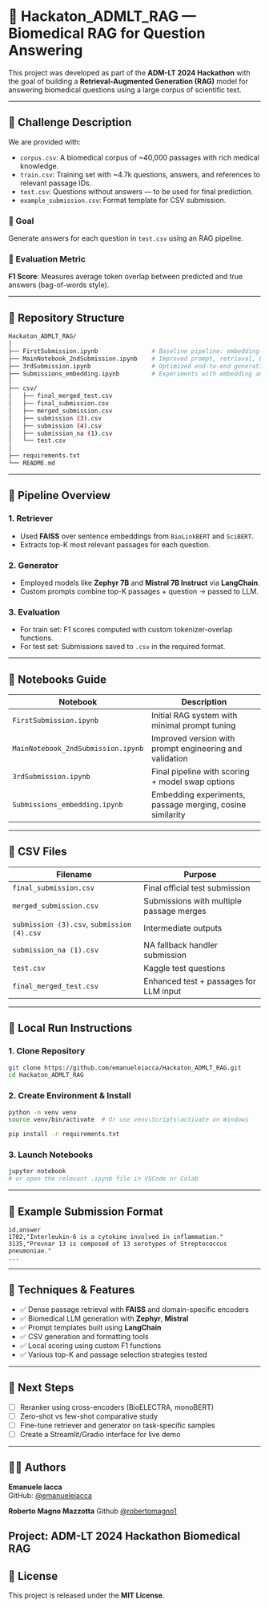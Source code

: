 
# 🧬 Hackaton_ADMLT_RAG — Biomedical RAG for Question Answering

This project was developed as part of the **ADM-LT 2024 Hackathon** with the goal of building a **Retrieval-Augmented Generation (RAG)** model for answering biomedical questions using a large corpus of scientific text.

---

## 📘 Challenge Description

We are provided with:
- `corpus.csv`: A biomedical corpus of ~40,000 passages with rich medical knowledge.
- `train.csv`: Training set with ~4.7k questions, answers, and references to relevant passage IDs.
- `test.csv`: Questions without answers — to be used for final prediction.
- `example_submission.csv`: Format template for CSV submission.

### 🎯 Goal

Generate answers for each question in `test.csv` using an RAG pipeline.

### 📏 Evaluation Metric

**F1 Score**: Measures average token overlap between predicted and true answers (bag-of-words style).

---

## 📁 Repository Structure

```bash
Hackaton_ADMLT_RAG/
│
├── FirstSubmission.ipynb               # Baseline pipeline: embedding-based retriever + LLM
├── MainNotebook_2ndSubmission.ipynb    # Improved prompt, retrieval, LangChain integration
├── 3rdSubmission.ipynb                 # Optimized end-to-end generation and scoring
├── Submissions_embedding.ipynb         # Experiments with embedding and passage reranking
│
├── csv/
│   ├── final_merged_test.csv
│   ├── final_submission.csv
│   ├── merged_submission.csv
│   ├── submission (3).csv
│   ├── submission (4).csv
│   ├── submission_na (1).csv
│   └── test.csv
│
├── requirements.txt
└── README.md
```

---

## 🚀 Pipeline Overview

### 1. **Retriever**
- Used **FAISS** over sentence embeddings from `BioLinkBERT` and `SciBERT`.
- Extracts top-K most relevant passages for each question.

### 2. **Generator**
- Employed models like **Zephyr 7B** and **Mistral 7B Instruct** via **LangChain**.
- Custom prompts combine top-K passages + question → passed to LLM.

### 3. **Evaluation**
- For train set: F1 scores computed with custom tokenizer-overlap functions.
- For test set: Submissions saved to `.csv` in the required format.

---

## 📓 Notebooks Guide

| Notebook | Description |
|----------|-------------|
| `FirstSubmission.ipynb` | Initial RAG system with minimal prompt tuning |
| `MainNotebook_2ndSubmission.ipynb` | Improved version with prompt engineering and validation |
| `3rdSubmission.ipynb` | Final pipeline with scoring + model swap options |
| `Submissions_embedding.ipynb` | Embedding experiments, passage merging, cosine similarity |

---

## 📂 CSV Files

| Filename | Purpose |
|----------|---------|
| `final_submission.csv` | Final official test submission |
| `merged_submission.csv` | Submissions with multiple passage merges |
| `submission (3).csv`, `submission (4).csv` | Intermediate outputs |
| `submission_na (1).csv` | NA fallback handler submission |
| `test.csv` | Kaggle test questions |
| `final_merged_test.csv` | Enhanced test + passages for LLM input |

---

## 🧪 Local Run Instructions

### 1. Clone Repository

```bash
git clone https://github.com/emanueleiacca/Hackaton_ADMLT_RAG.git
cd Hackaton_ADMLT_RAG
```

### 2. Create Environment & Install

```bash
python -m venv venv
source venv/bin/activate  # Or use venv\Scripts\activate on Windows

pip install -r requirements.txt
```

### 3. Launch Notebooks

```bash
jupyter notebook
# or open the relevant .ipynb file in VSCode or Colab
```

---

## 📄 Example Submission Format

```csv
id,answer
1702,"Interleukin-6 is a cytokine involved in inflammation."
3135,"Prevnar 13 is composed of 13 serotypes of Streptococcus pneumoniae."
...
```

---

## 🧠 Techniques & Features

- ✅ Dense passage retrieval with **FAISS** and domain-specific encoders
- ✅ Biomedical LLM generation with **Zephyr**, **Mistral**
- ✅ Prompt templates built using **LangChain**
- ✅ CSV generation and formatting tools
- ✅ Local scoring using custom F1 functions
- ✅ Various top-K and passage selection strategies tested

---

## 📌 Next Steps

- [ ] Reranker using cross-encoders (BioELECTRA, monoBERT)
- [ ] Zero-shot vs few-shot comparative study
- [ ] Fine-tune retriever and generator on task-specific samples
- [ ] Create a Streamlit/Gradio interface for live demo

---

## 👨‍💻 Authors

**Emanuele Iacca**  
GitHub: [@emanueleiacca](https://github.com/emanueleiacca)  

**Roberto Magno Mazzotta**
Github [@robertomagno1](https://github.com/robertomagno1)

Project: ADM-LT 2024 Hackathon Biomedical RAG
---

## 📜 License

This project is released under the **MIT License**.
